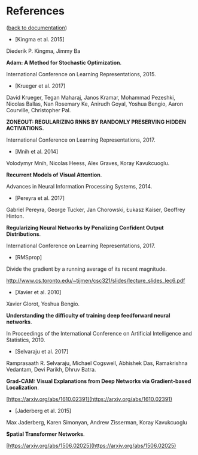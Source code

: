 References
==========
([back to documentation](README.md))



* [Kingma et al. 2015]

Diederik P. Kingma, Jimmy Ba

__Adam: A Method for Stochastic Optimization__.

International Conference on Learning Representations, 2015.



* [Krueger et al. 2017]

David Krueger, Tegan Maharaj, Janos Kramar, Mohammad Pezeshki, Nicolas Ballas, Nan Rosemary Ke, Anirudh Goyal, Yoshua Bengio, Aaron Courville, Christopher Pal.

__ZONEOUT: REGULARIZING RNNS BY RANDOMLY PRESERVING HIDDEN ACTIVATIONS.__

International Conference on Learning Representations, 2017.



* [Mnih et al. 2014]

Volodymyr Mnih, Nicolas Heess, Alex Graves, Koray Kavukcuoglu.

__Recurrent Models of Visual Attention__.

Advances in Neural Information Processing Systems, 2014.



* [Pereyra et al. 2017]

Gabriel Pereyra, George Tucker, Jan Chorowski, Łukasz Kaiser, Geoffrey Hinton.

__Regularizing Neural Networks by Penalizing Confident Output Distributions__.

International Conference on Learning Representations, 2017.



* [RMSprop]

Divide the gradient by a running average of its recent magnitude.

http://www.cs.toronto.edu/~tijmen/csc321/slides/lecture_slides_lec6.pdf



* [Xavier et al. 2010]

Xavier Glorot, Yoshua Bengio.

__Understanding the difficulty of training deep feedforward neural networks__.

In Proceedings of the International Conference on Artificial Intelligence and Statistics, 2010.



* [Selvaraju et al. 2017]

Ramprasaath R. Selvaraju, Michael Cogswell, Abhishek Das, Ramakrishna Vedantam, Devi Parikh, Dhruv Batra.

__Grad-CAM: Visual Explanations from Deep Networks via Gradient-based Localization__.

[https://arxiv.org/abs/1610.02391](https://arxiv.org/abs/1610.02391)



* [Jaderberg et al. 2015]

Max Jaderberg, Karen Simonyan, Andrew Zisserman, Koray Kavukcuoglu

__Spatial Transformer Networks__.

[https://arxiv.org/abs/1506.02025](https://arxiv.org/abs/1506.02025)
